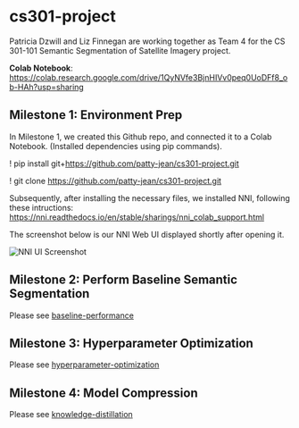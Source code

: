 # cs301-project
Patricia Dzwill and Liz Finnegan are working together as Team 4 for the CS 301-101 Semantic Segmentation of Satellite Imagery project.

**Colab Notebook**: https://colab.research.google.com/drive/1QyNVfe3BjnHIVv0peq0UoDFf8_ob-HAh?usp=sharing

## Milestone 1: Environment Prep
In Milestone 1, we created this Github repo, and connected it to a Colab Notebook. (Installed dependencies using pip commands).

! pip install git+https://github.com/patty-jean/cs301-project.git


! git clone https://github.com/patty-jean/cs301-project.git

Subsequently, after installing the necessary files, we installed NNI, following these intructions: https://nni.readthedocs.io/en/stable/sharings/nni_colab_support.html

The screenshot below is our NNI Web UI displayed shortly after opening it. 

![NNI UI Screenshot](https://user-images.githubusercontent.com/117039859/198901139-f04eab6d-a8eb-48bb-a985-e67e54e52ae4.JPG)

## Milestone 2: Perform Baseline Semantic Segmentation

Please see [baseline-performance](https://github.com/patty-jean/cs301-project/blob/milestone-3/baseline-performance.md)

## Milestone 3: Hyperparameter Optimization

Please see [hyperparameter-optimization](https://github.com/patty-jean/cs301-project/blob/milestone-3/hyperparameter-optimization.md)

## Milestone 4: Model Compression

Please see [knowledge-distillation](https://github.com/patty-jean/cs301-project/blob/milestone-4/knowledge-distillation.md)
